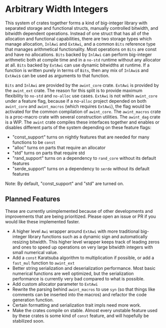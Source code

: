 # Arbitrary Width Integers

This system of crates together forms a kind of big-integer library with separated storage and
functional structs, manually controlled bitwidth, and bitwidth dependent operations. Instead of one
struct that has all of the allocation and functional capabilities, there are two storage types which
manage allocation, `InlAwi` and `ExtAwi`, and a common `Bits` reference type that manages
arithmetical functionality. Most operations on `Bits` are const and have no allocations. `Bits`
backed by `InlAwi` can perform big-integer arithmetic both at compile time and in a `no-std` runtime
without any allocator at all. `Bits` backed by `ExtAwi` can use dynamic bitwidths at runtime. If a
function is written purely in terms of `Bits`, then any mix of `InlAwi`s and `ExtAwi`s can be used
as arguments to that function.

`Bits` and `InlAwi` are provided by the `awint_core` crate.
`ExtAwi` is provided by the `awint_ext` crate. The reason for this split is to provide maximum
flexibility to `no-std` and `no-alloc` use cases. `ExtAwi` is not within `awint_core` under a
feature flag, because if a no-`alloc` project depended on both `awint_core` and `awint_macros`
(which requires `ExtAwi`), the flag would be activated for the common compilation of `awint_core`.
The `awint_macros` crate is a proc-macro crate with several construction utilities.
The `awint_dag` crate is a WIP.
The `awint` crate compiles these interfaces together and enables or disables different parts of the
system depending on these feature flags:

- "const_support" turns on nightly features that are needed for many functions to be `const`
- "alloc" turns on parts that require an allocator
- "std" turns on parts that require std
- "rand_support" turns on a dependency to `rand_core` without its default features
- "serde_support" turns on a dependency to `serde` without its default features

Note: By default, "const_support" and "std" are turned on.

## Planned Features

These are currently unimplemented because of other developments and improvements that are being
prioritized. Please open an issue or PR if you would like these implemented faster.

- A higher level `Awi` wrapper around `ExtAwi` with more traditional big-integer library functions
   such as a dynamic sign and automatically resizing bitwidth. This higher level wrapper keeps track
   of leading zeros and ones to speed up operations on very large bitwidth integers with small
   numerical value.
- Add a `const` Karatsuba algorithm to multiplication if possible, or add a `fast_mul` function to
   `awint_ext`
- Better string serialization and deserialization performance. Most basic numerical functions are
   well optimized, but the serialization performance is currently very bad compared to what is
   possible.
- Add custom allocator parameter to `ExtAwi`
- Rewrite the parsing behind `awint_macros` to use `syn` (so that things like comments can be
   inserted into the macros) and refactor the code generation function.
- Certain formatting and serialization trait impls need more work.
- Make the crates compile on stable. Almost every unstable feature used by these crates is some kind
   of `const` feature, and will hopefully be stabilized soon.
